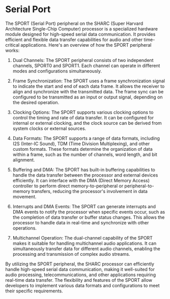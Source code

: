 # Serial Port
The SPORT (Serial Port) peripheral on the SHARC (Super Harvard Architecture Single-Chip Computer) processor is a specialized hardware module designed for high-speed serial data communication. It provides efficient and flexible data transfer capabilities for audio and other time-critical applications. Here's an overview of how the SPORT peripheral works:

1. Dual Channels: The SPORT peripheral consists of two independent channels, SPORT0 and SPORT1. Each channel can operate in different modes and configurations simultaneously.

2. Frame Synchronization: The SPORT uses a frame synchronization signal to indicate the start and end of each data frame. It allows the receiver to align and synchronize with the transmitted data. The frame sync can be configured to be transmitted as an input or output signal, depending on the desired operation.

3. Clocking Options: The SPORT supports various clocking options to control the timing and rate of data transfer. It can be configured for internal or external clocking, and the clock source can be derived from system clocks or external sources.

4. Data Formats: The SPORT supports a range of data formats, including I2S (Inter-IC Sound), TDM (Time Division Multiplexing), and other custom formats. These formats determine the organization of data within a frame, such as the number of channels, word length, and bit alignment.

5. Buffering and DMA: The SPORT has built-in buffering capabilities to handle the data transfer between the processor and external devices efficiently. It can interface with the DMA (Direct Memory Access) controller to perform direct memory-to-peripheral or peripheral-to-memory transfers, reducing the processor's involvement in data movement.

6. Interrupts and DMA Events: The SPORT can generate interrupts and DMA events to notify the processor when specific events occur, such as the completion of data transfer or buffer status changes. This allows the processor to handle data in real-time and synchronize with other operations.

7. Multichannel Operation: The dual-channel capability of the SPORT makes it suitable for handling multichannel audio applications. It can simultaneously transfer data for different audio channels, enabling the processing and transmission of complex audio streams.

By utilizing the SPORT peripheral, the SHARC processor can efficiently handle high-speed serial data communication, making it well-suited for audio processing, telecommunications, and other applications requiring real-time data transfer. The flexibility and features of the SPORT allow developers to implement various data formats and configurations to meet their specific requirements.
